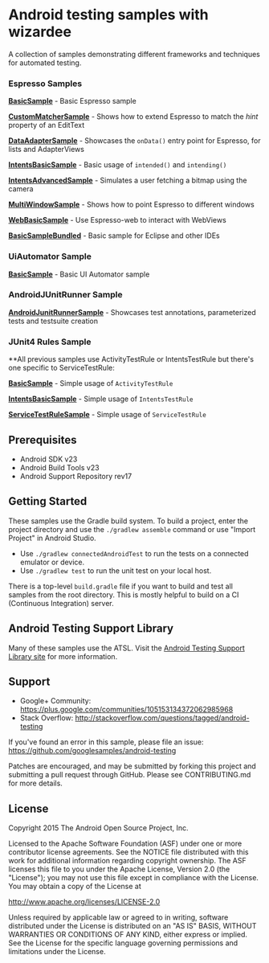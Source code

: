 Android testing samples with wizardee
===================================

A collection of samples demonstrating different frameworks and techniques for automated testing.

### Espresso Samples

**[BasicSample](https://github.com/googlesamples/android-testing/blob/master/ui/espresso/BasicSample)** - Basic Espresso sample

**[CustomMatcherSample](https://github.com/googlesamples/android-testing/blob/master/ui/espresso/CustomMatcherSample)** - Shows how to extend Espresso to match the *hint* property of an EditText

**[DataAdapterSample](https://github.com/googlesamples/android-testing/blob/master/ui/espresso/DataAdapterSample)** - Showcases the `onData()` entry point for Espresso, for lists and AdapterViews

**[IntentsBasicSample](https://github.com/googlesamples/android-testing/blob/master/ui/espresso/IntentsBasicSample)** - Basic usage of `intended()` and `intending()`

**[IntentsAdvancedSample](https://github.com/googlesamples/android-testing/blob/master/ui/espresso/IntentsAdvancedSample)** - Simulates a user fetching a bitmap using the camera

**[MultiWindowSample](https://github.com/googlesamples/android-testing/blob/master/ui/espresso/MultiWindowSample)** - Shows how to point Espresso to different windows

**[WebBasicSample](https://github.com/googlesamples/android-testing/blob/master/ui/espresso/WebBasicSample)** - Use Espresso-web to interact with WebViews

**[BasicSampleBundled](https://github.com/googlesamples/android-testing/blob/master/ui/espresso/BasicSampleBundled)** - Basic sample for Eclipse and other IDEs
### UiAutomator Sample

**[BasicSample](https://github.com/googlesamples/android-testing/tree/master/ui/uiautomator/BasicSample)** - Basic UI Automator sample

### AndroidJUnitRunner Sample

**[AndroidJunitRunnerSample](https://github.com/googlesamples/android-testing/tree/master/runner/AndroidJunitRunnerSample)** - Showcases test annotations, parameterized tests and testsuite creation

### JUnit4 Rules Sample

**All previous samples use ActivityTestRule or IntentsTestRule but there's one specific to ServiceTestRule:

**[BasicSample](https://github.com/googlesamples/android-testing/blob/master/ui/espresso/BasicSample)** - Simple usage of `ActivityTestRule`

**[IntentsBasicSample](https://github.com/googlesamples/android-testing/blob/master/ui/espresso/IntentsBasicSample)** - Simple usage of `IntentsTestRule`

**[ServiceTestRuleSample](https://github.com/googlesamples/android-testing/tree/master/integration/ServiceTestRuleSample)** - Simple usage of `ServiceTestRule`

Prerequisites
--------------

- Android SDK v23
- Android Build Tools v23
- Android Support Repository rev17

Getting Started
---------------

These samples use the Gradle build system. To build a project, enter the project directory and use the `./gradlew assemble` command or use "Import Project" in Android Studio.

- Use `./gradlew connectedAndroidTest` to run the tests on a connected emulator or device.
- Use `./gradlew test` to run the unit test on your local host.

There is a top-level `build.gradle` file if you want to build and test all samples from the root directory. This is mostly helpful to build on a CI (Continuous Integration) server.

Android Testing Support Library
---------------
Many of these samples use the ATSL. Visit the [Android Testing Support Library site](https://google.github.io/android-testing-support-library/) for more information.

Support
-------

- Google+ Community: https://plus.google.com/communities/105153134372062985968
- Stack Overflow: http://stackoverflow.com/questions/tagged/android-testing

If you've found an error in this sample, please file an issue:
https://github.com/googlesamples/android-testing

Patches are encouraged, and may be submitted by forking this project and
submitting a pull request through GitHub. Please see CONTRIBUTING.md for more details.

License
-------

Copyright 2015 The Android Open Source Project, Inc.

Licensed to the Apache Software Foundation (ASF) under one or more contributor
license agreements.  See the NOTICE file distributed with this work for
additional information regarding copyright ownership.  The ASF licenses this
file to you under the Apache License, Version 2.0 (the "License"); you may not
use this file except in compliance with the License.  You may obtain a copy of
the License at

http://www.apache.org/licenses/LICENSE-2.0

Unless required by applicable law or agreed to in writing, software
distributed under the License is distributed on an "AS IS" BASIS, WITHOUT
WARRANTIES OR CONDITIONS OF ANY KIND, either express or implied.  See the
License for the specific language governing permissions and limitations under
the License.


